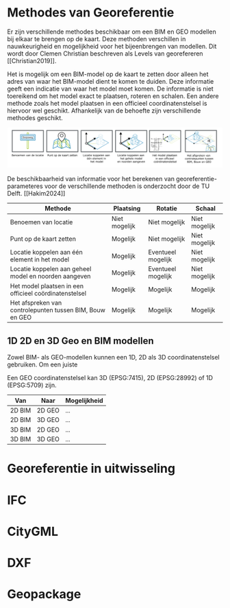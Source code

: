 # Methodes van Georeferentie

Er zijn verschillende methodes beschikbaar om een BIM en GEO modellen bij elkaar te brengen op de kaart. Deze methoden verschillen in nauwkeurigheid en mogelijkheid voor het bijeenbrengen van modellen. Dit wordt door Clemen Christian beschreven als Levels van georefereren [[Christian2019]].

Het is mogelijk om een BIM-model op de kaart te zetten door alleen het adres van waar het BIM-model dient te komen te duiden. Deze informatie geeft een indicatie van waar het model moet komen. De informatie is niet toereikend om het model exact te plaatsen, roteren en schalen. Een andere methode zoals het model plaatsen in een officieel coordinatenstelsel is hiervoor wel geschikt. Afhankelijk van de behoefte zijn verschillende methodes geschikt.

![Verschillende opties van georefereren schematisch weergegeven](media/georefereren_opties.png "Verschillende opties van georefereren schematisch weergegeven")

De beschikbaarheid van informatie voor het berekenen van georeferentie-parameteres voor de verschillende methoden is onderzocht door de TU Delft. [[Hakim2024]] 

| Methode                                                   | Plaatsing     |  Rotatie      | Schaal        |
| -------------------------------------------------------   | ------------- | ------------- | ------------- |
| Benoemen van locatie                                      | Niet mogelijk | Niet mogelijk | Niet mogelijk | 
| Punt op de kaart zetten                                   | Mogelijk      | Niet mogelijk | Niet mogelijk |
| Locatie koppelen aan één element in het model             | Mogelijk      | Eventueel mogelijk | Niet mogelijk |
| Locatie koppelen aan geheel model en noorden aangeven     | Mogelijk      | Eventueel mogelijk | Niet mogelijk |
| Het model plaatsen in een officieel coördinatenstelsel    | Mogelijk      | Mogelijk              | Mogelijk |
| Het afspreken van controlepunten tussen BIM, Bouw en GEO  | Mogelijk      | Mogelijk | Mogelijk |

## 1D 2D en 3D Geo en BIM modellen

Zowel BIM- als GEO-modellen kunnen een 1D, 2D als 3D coordinatenstelsel gebruiken. Om een juiste  

Een GEO coordinatenstelsel kan 3D (EPSG:7415), 2D (EPSG:28992) of 1D (EPSG:5709) zijn. 

| Van           | Naar      |  Mogelijkheid | 
| -----------   | -------   | ------------- |
| 2D BIM        | 2D GEO    | ... | 
| 2D BIM        | 3D GEO    | ... | 
| 3D BIM        | 2D GEO    | ... | 
| 3D BIM        | 3D GEO    | ... | 



# Georeferentie in uitwisseling
# IFC

# CityGML 

# DXF

# Geopackage
